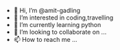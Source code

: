 - 👋 Hi, I’m @amit-gadling
- 👀 I’m interested in coding,travelling
- 🌱 I’m currently learning python
- 💞️ I’m looking to collaborate on ...
- 📫 How to reach me ...

<!---
amit-gadling/amit-gadling is a ✨ special ✨ repository because its `README.md` (this file) appears on your GitHub profile.
You can click the Preview link to take a look at your changes.
--->
